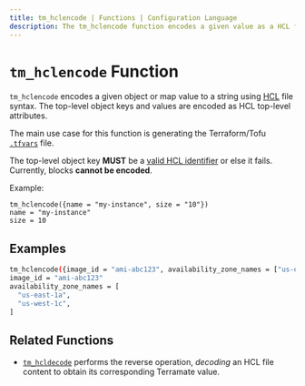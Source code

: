 ```yaml
---
title: tm_hclencode | Functions | Configuration Language
description: The tm_hclencode function encodes a given value as a HCL file content.
---
```


# `tm_hclencode` Function

`tm_hclencode` encodes a given object or map value to a string using [HCL](https://github.com/terramate-io/hcl/blob/main/hclsyntax/spec.md) file syntax.
The top-level object keys and values are encoded as HCL top-level attributes.

The main use case for this function is generating the Terraform/Tofu [`.tfvars`](https://developer.hashicorp.com/terraform/language/values/variables#variable-definitions-tfvars-files) file.

The top-level object key **MUST** be a [valid HCL identifier](https://github.com/terramate-io/hcl/blob/main/hclsyntax/spec.md#structural-elements) or else it fails.
Currently, blocks **cannot be encoded**.

Example:
```
tm_hclencode({name = "my-instance", size = "10"})
name = "my-instance"
size = 10

```

## Examples

```sh
tm_hclencode({image_id = "ami-abc123", availability_zone_names = ["us-east-1a", "us-west-1c"]})
image_id = "ami-abc123"
availability_zone_names = [
  "us-east-1a",
  "us-west-1c",
]
```

## Related Functions

* [`tm_hcldecode`](./tm_hcldecode.md) performs the reverse operation, _decoding_
  an HCL file content to obtain its corresponding Terramate value.
